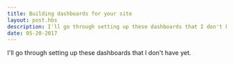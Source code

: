 ```yaml
---
title: Building dashboards for your site
layout: post.hbs
description: I'll go through setting up these dashboards that I don't have yet.
date: 05-20-2017
---
```


I'll go through setting up these dashboards that I don't have yet.
